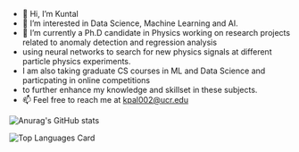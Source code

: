 - 👋 Hi, I’m Kuntal
- 👀 I’m interested in Data Science, Machine Learning and AI.
- 🌱 I’m currently a Ph.D candidate in Physics working on research projects related to anomaly detection and regression analysis 
- using neural networks to search for new physics signals at different particle physics experiments.
- I am also taking graduate CS courses in ML and Data Science and particpating in online competitions 
- to further enhance my knowledge and skillset in these subjects.
- 📫 Feel free to reach me at kpal002@ucr.edu

<!---
kpal002/kpal002 is a ✨ special ✨ repository because its `README.md` (this file) appears on your GitHub profile.
You can click the Preview link to take a look at your changes.
--->
![Anurag's GitHub stats](https://github-readme-stats.vercel.app/api?username=kpal002&show_icons=true&theme=github_dark)

![Top Languages Card](https://github-readme-stats.vercel.app/api/top-langs/?username=kpal002)
